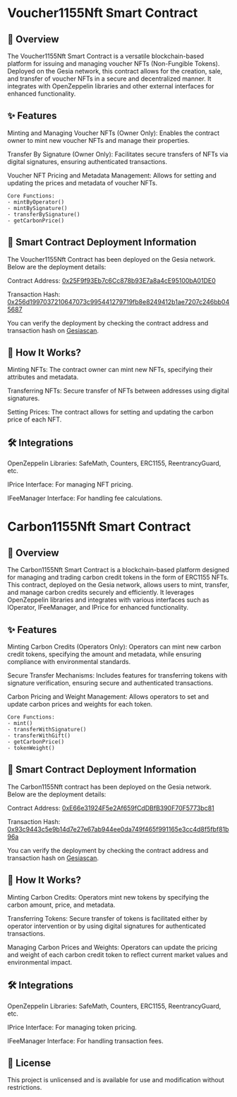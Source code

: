 # Voucher1155Nft Smart Contract

## 📖 Overview

The Voucher1155Nft Smart Contract is a versatile blockchain-based platform for issuing and managing voucher NFTs (Non-Fungible Tokens). Deployed on the Gesia network, this contract allows for the creation, sale, and transfer of voucher NFTs in a secure and decentralized manner. It integrates with OpenZeppelin libraries and other external interfaces for enhanced functionality.

## ✨ Features

Minting and Managing Voucher NFTs (Owner Only): Enables the contract owner to mint new voucher NFTs and manage their properties.

Transfer By Signature (Owner Only): Facilitates secure transfers of NFTs via digital signatures, ensuring authenticated transactions.

Voucher NFT Pricing and Metadata Management: Allows for setting and updating the prices and metadata of voucher NFTs.

```
Core Functions:
- mintByOperator()
- mintBySignature()
- transferBySignature()
- getCarbonPrice()
```

## 🚀 Smart Contract Deployment Information

The Voucher1155Nft Contract has been deployed on the Gesia network. Below are the deployment details:

Contract Address: [0x25F9f93Eb7c6Cc878b93E7a8a4cE95100bA01DE0](https://explorer.gesia.io/address/0x25F9f93Eb7c6Cc878b93E7a8a4cE95100bA01DE0)

Transaction Hash: [0x256d1997037210647073c995441279719fb8e8249412b1ae7207c246bb045687](https://explorer.gesia.io/tx/0x256d1997037210647073c995441279719fb8e8249412b1ae7207c246bb045687)

You can verify the deployment by checking the contract address and transaction hash on [Gesiascan](https://explorer.gesia.io/).

## 📝 How It Works?

Minting NFTs: The contract owner can mint new NFTs, specifying their attributes and metadata.

Transferring NFTs: Secure transfer of NFTs between addresses using digital signatures.

Setting Prices: The contract allows for setting and updating the carbon price of each NFT.

## 🛠️ Integrations

OpenZeppelin Libraries: SafeMath, Counters, ERC1155, ReentrancyGuard, etc.

IPrice Interface: For managing NFT pricing.

IFeeManager Interface: For handling fee calculations.

# Carbon1155Nft Smart Contract

## 📖 Overview

The Carbon1155Nft Smart Contract is a blockchain-based platform designed for managing and trading carbon credit tokens in the form of ERC1155 NFTs. This contract, deployed on the Gesia network, allows users to mint, transfer, and manage carbon credits securely and efficiently. It leverages OpenZeppelin libraries and integrates with various interfaces such as IOperator, IFeeManager, and IPrice for enhanced functionality.

## ✨ Features

Minting Carbon Credits (Operators Only): Operators can mint new carbon credit tokens, specifying the amount and metadata, while ensuring compliance with environmental standards.

Secure Transfer Mechanisms: Includes features for transferring tokens with signature verification, ensuring secure and authenticated transactions.

Carbon Pricing and Weight Management: Allows operators to set and update carbon prices and weights for each token.

```
Core Functions:
- mint()
- transferWithSignature()
- transferWithGift()
- getCarbonPrice()
- tokenWeight()
```

## 🚀 Smart Contract Deployment Information

The Carbon1155Nft contract has been deployed on the Gesia network. Below are the deployment details:

Contract Address: [0xE66e31924F5e2Af659fCdDBfB390F70F5773bc81](https://explorer.gesia.io/address/0xE66e31924F5e2Af659fCdDBfB390F70F5773bc81)

Transaction Hash: [0x93c9443c5e9b14d7e27e67ab944ee0da749f465f991165e3cc4d8f5fbf81b96a](https://explorer.gesia.io/tx/0x93c9443c5e9b14d7e27e67ab944ee0da749f465f991165e3cc4d8f5fbf81b96a)

You can verify the deployment by checking the contract address and transaction hash on [Gesiascan](https://explorer.gesia.io/).

## 📝 How It Works?

Minting Carbon Credits: Operators mint new tokens by specifying the carbon amount, price, and metadata.

Transferring Tokens: Secure transfer of tokens is facilitated either by operator intervention or by using digital signatures for authenticated transactions.

Managing Carbon Prices and Weights: Operators can update the pricing and weight of each carbon credit token to reflect current market values and environmental impact.

## 🛠️ Integrations

OpenZeppelin Libraries: SafeMath, Counters, ERC1155, ReentrancyGuard, etc.

IPrice Interface: For managing token pricing.

IFeeManager Interface: For handling transaction fees.

## 📄 License

This project is unlicensed and is available for use and modification without restrictions.
